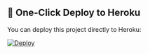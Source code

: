 

## 🚀 One-Click Deploy to Heroku

You can deploy this project directly to Heroku:

[![Deploy](https://www.herokucdn.com/deploy/button.svg)](https://heroku.com/deploy)

